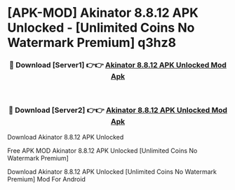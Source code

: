 # [APK-MOD] Akinator 8.8.12 APK Unlocked - [Unlimited Coins No Watermark Premium] q3hz8



<div align="center">
<h3>🔴 Download [Server1] 👉👉 <a href="https://momento.my/?title=Akinator_8.8.12_APK_Unlocked">Akinator 8.8.12 APK Unlocked Mod Apk</a></h3><br>

<h3>🔴 Download [Server2] 👉👉 <a href="https://momento.my/?title=Akinator_8.8.12_APK_Unlocked">Akinator 8.8.12 APK Unlocked Mod Apk</a></h3>
</div>



Download Akinator 8.8.12 APK Unlocked 

Free APK MOD Akinator 8.8.12 APK Unlocked [Unlimited Coins No Watermark Premium]

Download Akinator 8.8.12 APK Unlocked [Unlimited Coins No Watermark Premium] Mod For Android
